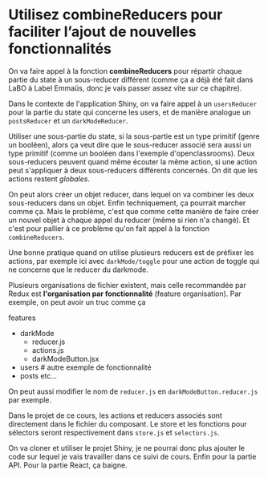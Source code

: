 # Utilisez combineReducers pour faciliter l’ajout de nouvelles fonctionnalités

On va faire appel à la fonction **combineReducers** pour répartir chaque partie du state à un sous-reducer différent (comme ça a déjà été fait dans LaBO à Label Emmaüs, donc je vais passer assez vite sur ce chapitre).

Dans le contexte de l'application Shiny, on va faire appel à un `usersReducer` pour la partie du state qui concerne les users, et de manière analogue un `postsReducer` et un `darkModeReducer`.

Utiliser une sous-partie du state, si la sous-partie est un type primitif (genre un booléen), alors ça veut dire que le sous-reducer associé sera aussi un type primitif (comme un booléen dans l'exemple d'openclassrooms). Deux sous-reducers peuvent quand même écouter la même action, si une action peut s'appliquer à deux sous-reducers différents concernés. On dit que les actions restent _globales_.

On peut alors créer un objet reducer, dans lequel on va combiner les deux sous-reducers dans un objet.
Enfin techniquement, ça pourrait marcher comme ça. Mais le problème, c'est que comme cette manière de faire créer un nouvel objet à chaque appel du reducer (même si rien n'a changé). Et c'est pour pallier à ce problème qu'on fait appel à la fonction `combineReducers`.

Une bonne pratique quand on utilise plusieurs reducers est de préfixer les actions, par exemple ici avec `darkMode/toggle` pour une action de toggle qui ne concerne que le reducer du darkmode.

Plusieurs organisations de fichier existent, mais celle recommandée par Redux est **l'organisation par fonctionnalité** (feature organisation).
Par exemple, on peut avoir un truc comme ça

features
- darkMode
  - reducer.js
  - actions.js
  - darkModeButton.jsx
- users # autre exemple de fonctionnalité
- posts
etc...

On peut aussi modifier le nom de `reducer.js` en `darkModeButton.reducer.js` par exemple.

Dans le projet de ce cours, les actions et reducers associés sont directement dans le fichier du composant.
Le store et les fonctions pour sélectors seront respectivement dans `store.js` et `selectors.js`.

On va cloner et utiliser le projet Shiny, je ne pourrai donc plus ajouter le code sur lequel je vais travailler dans ce suivi de cours. Enfin pour la partie API. Pour la partie React, ça baigne.
